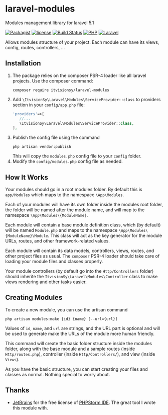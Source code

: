 # laravel-modules
Modules management library for laravel 5.1

[![Packagist](https://img.shields.io/packagist/v/itvisionsy/laravel-modules.svg)]()
[![license](https://img.shields.io/github/license/itvisionsy/laravel-modules.svg)]()
[![Build Status](https://travis-ci.org/itvisionsy/laravel-modules.svg?branch=master)](https://travis-ci.org/itvisionsy/laravel-modules)
[![PHP](https://img.shields.io/badge/PHP-5.6+-4F5B93.svg)]()
[![Laravel](https://img.shields.io/badge/Laravel-5.1-f4645f.svg)]()

Allows modules structure of your project. Each module can have its views, config, routes, controllers, ...

## Installation
 1. The package relies on the composer PSR-4 loader like all laravel projects. Use the composer command:
     ```
    composer require itvisionsy/laravel-modules
    ```
 1. Add `\ItvisionSy\Laravel\Modules\ServiceProvider::class` to providers section in your `config/app.php` file:
     ```php
    'providers'=>[
        //...
        \ItvisionSy\Laravel\Modules\ServiceProvider::class,
    ],
    ```
 1. Publish the config file using the command
    ```
    php artisan vendor:publish
    ```
    This will copy the `modules.php` config file to your `config` folder.
 1. Modify the `config/modules.php` config file as needed.

## How It Works
Your modules should go in a root modules folder. By default this is `app/Modules` which maps to the namespace 
`\App\Modules`.

Each of your modules will have its own folder inside the modules root folder, the folder will be named after the module 
name, and will map to the namespace `\App\Modules\{ModuleName}`.

Each module will contain a base module definition class, which (by default) will be named `Module.php` and maps to 
the namespace `\App\Modules\{ModuleName}\Module`. This class will act as the key generator for the module URLs, routes,
and other framework-related values.

Each module will contain its data models, controllers, views, routes, and other project files as usual. The `composer`
PSR-4 loader should take care of loading your module files and classes properly.

Your module controllers (by default go into the `Http/Controllers` folder) should inherite the 
`ItvisionSy\Laravel\Modules\Controller` class to make views rendering and other tasks easier.

## Creating Modules
To create a new module, you can use the artisan command
```
php artisan modules:make {id} {name} [--url={url}]
```
Values of `id`, `name`, and `url` are strings, and the URL part is optional and will be used to generate make the
  URLs of the module more human friendly.
  
This command will create the basic folder structure inside the modules folder, along with the base module and a sample
routes (inside `Http/routes.php`), controller (inside `Http/Controllers/`), and view (inside `Views`).

As you have the basic structure, you can start creating your files and classes as normal. Nothing special to worry about.

## Thanks
 - [JetBrains](https://www.jetbrains.com/) for the free license of [PHPStorm IDE](https://www.jetbrains.com/phpstorm/specials/phpstorm/phpstorm.html). The great tool I wrote this module with.